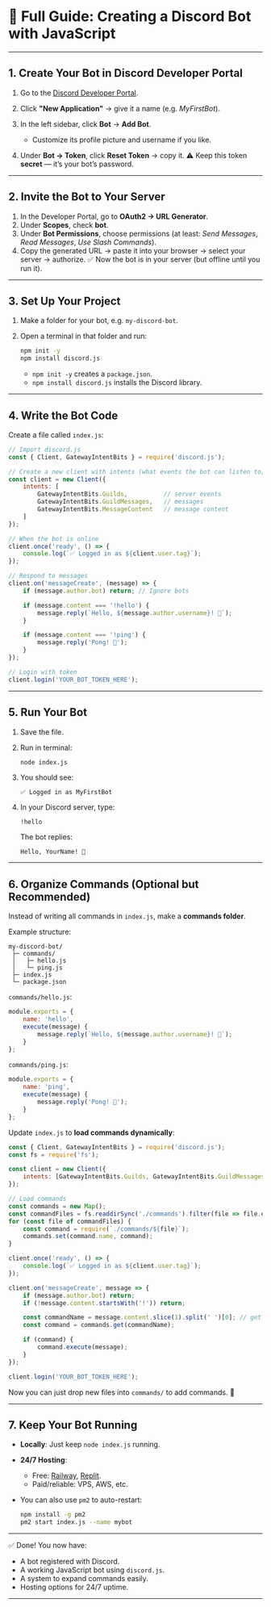 
# 🚀 Full Guide: Creating a Discord Bot with JavaScript

---

## **1. Create Your Bot in Discord Developer Portal**

1. Go to the [Discord Developer Portal](https://discord.com/developers/applications).
2. Click **"New Application"** → give it a name (e.g. *MyFirstBot*).
3. In the left sidebar, click **Bot** → **Add Bot**.

   * Customize its profile picture and username if you like.
4. Under **Bot → Token**, click **Reset Token** → copy it.
   ⚠️ Keep this token **secret** — it’s your bot’s password.

---

## **2. Invite the Bot to Your Server**

1. In the Developer Portal, go to **OAuth2 → URL Generator**.
2. Under **Scopes**, check **bot**.
3. Under **Bot Permissions**, choose permissions (at least: *Send Messages*, *Read Messages*, *Use Slash Commands*).
4. Copy the generated URL → paste it into your browser → select your server → authorize.
   ✅ Now the bot is in your server (but offline until you run it).

---

## **3. Set Up Your Project**

1. Make a folder for your bot, e.g. `my-discord-bot`.
2. Open a terminal in that folder and run:

   ```bash
   npm init -y
   npm install discord.js
   ```

   * `npm init -y` creates a `package.json`.
   * `npm install discord.js` installs the Discord library.

---

## **4. Write the Bot Code**

Create a file called `index.js`:

```js
// Import discord.js
const { Client, GatewayIntentBits } = require('discord.js');

// Create a new client with intents (what events the bot can listen to)
const client = new Client({
    intents: [
        GatewayIntentBits.Guilds,          // server events
        GatewayIntentBits.GuildMessages,   // messages
        GatewayIntentBits.MessageContent   // message content
    ]
});

// When the bot is online
client.once('ready', () => {
    console.log(`✅ Logged in as ${client.user.tag}`);
});

// Respond to messages
client.on('messageCreate', (message) => {
    if (message.author.bot) return; // Ignore bots

    if (message.content === '!hello') {
        message.reply(`Hello, ${message.author.username}! 👋`);
    }

    if (message.content === '!ping') {
        message.reply('Pong! 🏓');
    }
});

// Login with token
client.login('YOUR_BOT_TOKEN_HERE');
```

---

## **5. Run Your Bot**

1. Save the file.
2. Run in terminal:

   ```bash
   node index.js
   ```
3. You should see:

   ```
   ✅ Logged in as MyFirstBot
   ```
4. In your Discord server, type:

   ```
   !hello
   ```

   The bot replies:

   ```
   Hello, YourName! 👋
   ```

---

## **6. Organize Commands (Optional but Recommended)**

Instead of writing all commands in `index.js`, make a **commands folder**.

Example structure:

```
my-discord-bot/
 ├─ commands/
 │   ├─ hello.js
 │   └─ ping.js
 ├─ index.js
 └─ package.json
```

`commands/hello.js`:

```js
module.exports = {
    name: 'hello',
    execute(message) {
        message.reply(`Hello, ${message.author.username}! 👋`);
    }
};
```

`commands/ping.js`:

```js
module.exports = {
    name: 'ping',
    execute(message) {
        message.reply('Pong! 🏓');
    }
};
```

Update `index.js` to **load commands dynamically**:

```js
const { Client, GatewayIntentBits } = require('discord.js');
const fs = require('fs');

const client = new Client({
    intents: [GatewayIntentBits.Guilds, GatewayIntentBits.GuildMessages, GatewayIntentBits.MessageContent]
});

// Load commands
const commands = new Map();
const commandFiles = fs.readdirSync('./commands').filter(file => file.endsWith('.js'));
for (const file of commandFiles) {
    const command = require(`./commands/${file}`);
    commands.set(command.name, command);
}

client.once('ready', () => {
    console.log(`✅ Logged in as ${client.user.tag}`);
});

client.on('messageCreate', message => {
    if (message.author.bot) return;
    if (!message.content.startsWith('!')) return;

    const commandName = message.content.slice(1).split(' ')[0]; // get command after !
    const command = commands.get(commandName);

    if (command) {
        command.execute(message);
    }
});

client.login('YOUR_BOT_TOKEN_HERE');
```

Now you can just drop new files into `commands/` to add commands. 🚀

---

## **7. Keep Your Bot Running**

* **Locally**: Just keep `node index.js` running.
* **24/7 Hosting**:

  * Free: [Railway](https://railway.app/), [Replit](https://replit.com/).
  * Paid/reliable: VPS, AWS, etc.
* You can also use `pm2` to auto-restart:

  ```bash
  npm install -g pm2
  pm2 start index.js --name mybot
  ```

---

✅ Done! You now have:

* A bot registered with Discord.
* A working JavaScript bot using `discord.js`.
* A system to expand commands easily.
* Hosting options for 24/7 uptime.

---